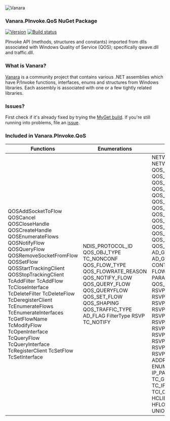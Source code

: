 ﻿![Vanara](https://raw.githubusercontent.com/dahall/Vanara/master/docs/icons/VanaraHeading.png)
### **Vanara.PInvoke.QoS NuGet Package**
[![Version](https://img.shields.io/nuget/v/Vanara.PInvoke.QoS?label=NuGet&style=flat-square)](https://github.com/dahall/Vanara/releases)
[![Build status](https://github.com/dahall/Vanara/actions/workflows/cibuild.yml/badge.svg?branch=master)](https://github.com/dahall/Vanara/actions/workflows/cibuild.yml)

PInvoke API (methods, structures and constants) imported from dlls associated with Windows Quality of Service (QOS); specifically qwave.dll and traffic.dll.

### **What is Vanara?**

[Vanara](https://github.com/dahall/Vanara) is a community project that contains various .NET assemblies which have P/Invoke functions, interfaces, enums and structures from Windows libraries. Each assembly is associated with one or a few tightly related libraries.

### **Issues?**

First check if it's already fixed by trying the [MyGet build](https://www.myget.org/feed/Packages/vanara).
If you're still running into problems, file an [issue](https://github.com/dahall/Vanara/issues).

### **Included in Vanara.PInvoke.QoS**

Functions | Enumerations | Structures
--- | --- | ---
QOSAddSocketToFlow QOSCancel QOSCloseHandle QOSCreateHandle QOSEnumerateFlows QOSNotifyFlow QOSQueryFlow QOSRemoveSocketFromFlow QOSSetFlow QOSStartTrackingClient QOSStopTrackingClient TcAddFilter TcAddFlow TcCloseInterface TcDeleteFilter TcDeleteFlow TcDeregisterClient TcEnumerateFlows TcEnumerateInterfaces TcGetFlowName TcModifyFlow TcOpenInterface TcQueryFlow TcQueryInterface TcRegisterClient TcSetFlow TcSetInterface                         | NDIS_PROTOCOL_ID QOS_OBJ_TYPE TC_NONCONF QOS_FLOW_TYPE QOS_FLOWRATE_REASON QOS_NOTIFY_FLOW QOS_QUERY_FLOW QOS_QUERYFLOW QOS_SET_FLOW QOS_SHAPING QOS_TRAFFIC_TYPE AD_FLAG FilterType RSVP TC_NOTIFY                                     | NETWORK_ADDRESS NETWORK_ADDRESS_LIST QOS_DIFFSERV QOS_DIFFSERV_RULE QOS_DS_CLASS QOS_FRIENDLY_NAME QOS_TCP_TRAFFIC QOS_TRAFFIC_CLASS QOS_OBJECT_HDR QOS_SD_MODE QOS_SHAPING_RATE QOS_FLOW_FUNDAMENTALS QOS_FLOWRATE_OUTGOING QOS_PACKET_PRIORITY QOS_VERSION AD_GENERAL_PARAMS AD_GUARANTEED CONTROL_SERVICE FLOWDESCRIPTOR PARAM_BUFFER QOS_DESTADDR RSVP_ADSPEC RSVP_FILTERSPEC RSVP_FILTERSPEC_V4 RSVP_FILTERSPEC_V4_GPI RSVP_FILTERSPEC_V6 RSVP_FILTERSPEC_V6_FLOW RSVP_FILTERSPEC_V6_GPI RSVP_POLICY RSVP_POLICY_INFO RSVP_RESERVE_INFO RSVP_STATUS_INFO HQOS ADDRESS_LIST_DESCRIPTOR ENUMERATION_BUFFER IP_PATTERN IPX_PATTERN TC_GEN_FILTER TC_IFC_DESCRIPTOR TCI_CLIENT_FUNC_LIST HCLIENT HFILTER HFLOW HFLOWENUM HIFC UNION UNION IPX PORTS ICMP 
